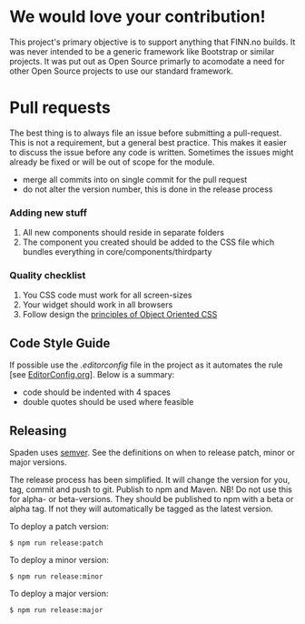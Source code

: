 # We would love your contribution!

This project's primary objective is to support anything that FINN.no builds. It was never intended to be a generic framework like Bootstrap or similar projects. It was put out as Open Source primarly to acomodate a need for other Open Source projects to use our standard framework.

# Pull requests
The best thing is to always file an issue before submitting a pull-request. This is not a requirement, but a general best practice. This makes it easier to discuss the issue before any code is written. Sometimes the issues might already be fixed or will be out of scope for the module.

* merge all commits into on single commit for the pull request
* do not alter the version number, this is done in the release process

### Adding new stuff

1. All new components should reside in separate folders
1. The component you created should be added to the CSS file which bundles everything in core/components/thirdparty


### Quality checklist

1. You CSS code must work for all screen-sizes
1. Your widget should work in all browsers
1. Follow design the [principles of Object Oriented CSS](http://www.smashingmagazine.com/2011/12/12/an-introduction-to-object-oriented-css-oocss/)

## Code Style Guide

If possible use the _.editorconfig_ file in the project as it automates the rule [see [EditorConfig.org](http://editorconfig.org/)]. Below is a summary:

* code should be indented with 4 spaces
* double quotes should be used where feasible

## Releasing

Spaden uses [semver](http://semver.org/). See the definitions on when to release patch, minor or major versions.

The release process has been simplified. It will change the version for you, tag, commit and push to git. Publish to npm
and Maven. NB! Do not use this for alpha- or beta-versions. They should be published to npm with a beta or alpha tag. If not they will automatically be tagged as the latest version.

To deploy a patch version:

    $ npm run release:patch

To deploy a minor version:

    $ npm run release:minor

To deploy a major version:

    $ npm run release:major
